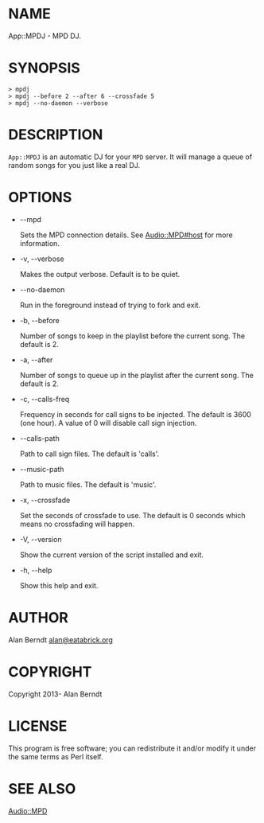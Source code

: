 # NAME

App::MPDJ - MPD DJ.

# SYNOPSIS

    > mpdj
    > mpdj --before 2 --after 6 --crossfade 5
    > mpdj --no-daemon --verbose

# DESCRIPTION

`App::MPDJ` is an automatic DJ for your `MPD` server.  It will manage a queue
of random songs for you just like a real DJ.

# OPTIONS

- \--mpd

    Sets the MPD connection details.  See [Audio::MPD\#host](http://search.cpan.org/perldoc?Audio::MPD\#host) for more information.

- \-v, --verbose

    Makes the output verbose.  Default is to be quiet.

- \--no-daemon

    Run in the foreground instead of trying to fork and exit.

- \-b, --before

    Number of songs to keep in the playlist before the current song.  The default
    is 2.

- \-a, --after

    Number of songs to queue up in the playlist after the current song.  The
    default is 2.

- \-c, --calls-freq

    Frequency in seconds for call signs to be injected.  The default is 3600 (one
    hour).  A value of 0 will disable call sign injection.

- \--calls-path

    Path to call sign files.  The default is 'calls'.

- \--music-path

    Path to music files.  The default is 'music'.

- \-x, --crossfade

    Set the seconds of crossfade to use.  The default is 0 seconds which means no
    crossfading will happen.

- \-V, --version

    Show the current version of the script installed and exit.

- \-h, --help

    Show this help and exit.

# AUTHOR

Alan Berndt <alan@eatabrick.org>

# COPYRIGHT

Copyright 2013- Alan Berndt

# LICENSE

This program is free software; you can redistribute it and/or modify it under
the same terms as Perl itself.

# SEE ALSO

[Audio::MPD](http://search.cpan.org/perldoc?Audio::MPD)
